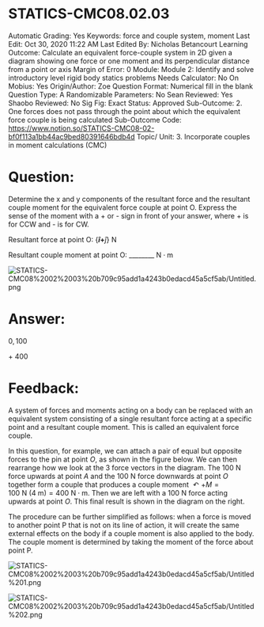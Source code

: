 # STATICS-CMC08.02.03

Automatic Grading: Yes
Keywords: force and couple system, moment
Last Edit: Oct 30, 2020 11:22 AM
Last Edited By: Nicholas Betancourt
Learning Outcome: Calculate an equivalent force-couple system in 2D given a diagram showing one force or one moment and its perpendicular distance from a point or axis
Margin of Error: 0
Module: Module 2: Identify and solve introductory level rigid body statics problems
Needs Calculator: No
On Mobius: Yes
Origin/Author: Zoe
Question Format: Numerical fill in the blank
Question Type: A
Randomizable Parameters: No
Sean Reviewed: Yes
Shaobo Reviewed: No
Sig Fig: Exact
Status: Approved
Sub-Outcome: 2. One forces does not pass through the point about which the equivalent force couple is being calculated
Sub-Outcome Code: https://www.notion.so/STATICS-CMC08-02-bf0f113a1bb44ac9bed80391646bdb4d
Topic/ Unit: 3. Incorporate couples in moment calculations (CMC)

# Question:

Determine the x and y components of the resultant force and the resultant couple moment for the equivalent force couple at point O. Express the sense of the moment with a + or - sign in front of your answer, where + is for CCW and - is for CW.

Resultant force at point O: $\{$____$\hat{i}+$____$\hat{j}\} \text{~N}$

Resultant couple moment at point O: ________ $\text{N}\cdot\text{m}$

![STATICS-CMC08%2002%2003%20b709c95add1a4243b0edacd45a5cf5ab/Untitled.png](STATICS-CMC08%2002%2003%20b709c95add1a4243b0edacd45a5cf5ab/Untitled.png)

# Answer:

$0,100$

$+~400$

# Feedback:

A system of forces and moments acting on a body can be replaced with an equivalent system consisting of a single resultant force acting at a specific point and a resultant couple moment.  This is called an equivalent force couple. 

In this question, for example, we can attach a pair of equal but opposite forces to the pin at point $O$, as shown in the figure below.  We can then rearrange how we look at the 3 force vectors in the diagram.  The $100~\text{N}$ force upwards at point $A$ and the $100~\text{N}$ force downwards at point $O$ together form a couple that produces a couple moment $\curvearrowleft+M=100 ~\text{N}~(4~\text{m})=400~\text{N}\cdot\text{m}$.  Then we are left with a $100~\text{N}$ force acting upwards at point $O$.  This final result is shown in the diagram on the right.

The procedure can be further simplified as follows: when a force is moved to another point P that is not on its line of action, it will create the same external effects on the body if a couple moment is also applied to the body. The couple moment is determined by taking the moment of the force about point P. 

![STATICS-CMC08%2002%2003%20b709c95add1a4243b0edacd45a5cf5ab/Untitled%201.png](STATICS-CMC08%2002%2003%20b709c95add1a4243b0edacd45a5cf5ab/Untitled%201.png)

![STATICS-CMC08%2002%2003%20b709c95add1a4243b0edacd45a5cf5ab/Untitled%202.png](STATICS-CMC08%2002%2003%20b709c95add1a4243b0edacd45a5cf5ab/Untitled%202.png)